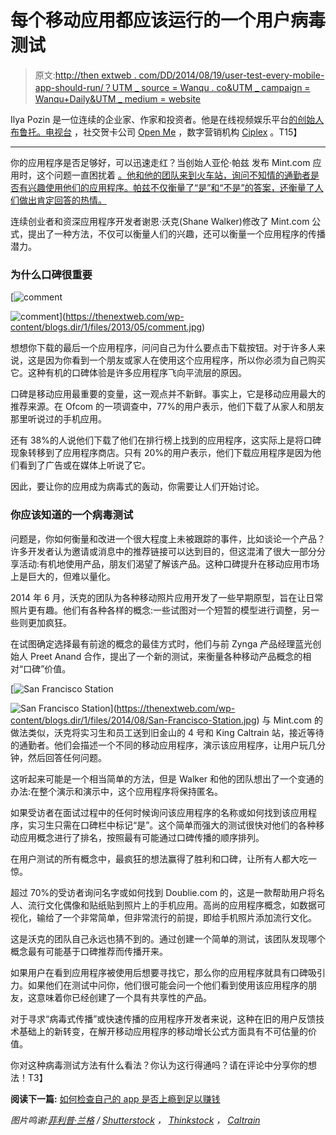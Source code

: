 # 每个移动应用都应该运行的一个用户病毒测试

> 原文:[http://then extweb . com/DD/2014/08/19/user-test-every-mobile-app-should-run/？UTM _ source = Wanqu . co&UTM _ campaign = Wanqu+Daily&UTM _ medium = website](http://thenextweb.com/dd/2014/08/19/user-test-every-mobile-app-should-run/?utm_source=wanqu.co&utm_campaign=Wanqu+Daily&utm_medium=website)

Ilya Pozin 是一位连续的企业家、作家和投资者。他是在线视频娱乐平台[的创始人布鲁托。电视台](http://pluto.tv/) ，社交贺卡公司 [Open Me](http://www.openme.com/) ，数字营销机构 [Ciplex](http://www.ciplex.com/) 。T15】

* * *

你的应用程序是否足够好，可以迅速走红？当创始人亚伦·帕兹 发布 Mint.com 应用时，这个问题一直困扰着 [。他和他的团队来到火车站，询问不知情的通勤者是否有兴趣使用他们的应用程序。帕兹不仅衡量了“是”和“不是”的答案，还衡量了人们做出肯定回答的热情。](https://www.youtube.com/watch?v=_sajNwt8ldI)

连续创业者和资深应用程序开发者谢恩·沃克(Shane Walker)修改了 Mint.com 公式，提出了一种方法，不仅可以衡量人们的兴趣，还可以衡量一个应用程序的传播潜力。

### 为什么口碑很重要

[](https://thenextweb.com/wp-content/blogs.dir/1/files/2013/05/comment.jpg)

[![comment](../Images/829b64bca9c3a7fca116078947d59896.png)

<noscript><img loading="lazy" class="aligncenter size-fullwidth_post wp-image-616501" src="../Images/829b64bca9c3a7fca116078947d59896.png" alt="comment" srcset="https://cdn0.tnwcdn.com/wp-content/blogs.dir/1/files/2013/05/comment-730x276.jpg 730w, https://cdn0.tnwcdn.com/wp-content/blogs.dir/1/files/2013/05/comment-220x83.jpg 220w, https://cdn0.tnwcdn.com/wp-content/blogs.dir/1/files/2013/05/comment-520x197.jpg 520w, https://cdn0.tnwcdn.com/wp-content/blogs.dir/1/files/2013/05/comment.jpg 1450w" data-original-src="https://cdn0.tnwcdn.com/wp-content/blogs.dir/1/files/2013/05/comment-730x276.jpg"/></noscript>](https://thenextweb.com/wp-content/blogs.dir/1/files/2013/05/comment.jpg) 

[](https://thenextweb.com/wp-content/blogs.dir/1/files/2013/05/comment.jpg)

想想你下载的最后一个应用程序，问问自己为什么要点击下载按钮。对于许多人来说，这是因为你看到一个朋友或家人在使用这个应用程序，所以你必须为自己购买它。这种有机的口碑体验是许多应用程序飞向平流层的原因。

口碑是移动应用最重要的变量，这一观点并不新鲜。事实上，它是移动应用最大的推荐来源。在 Ofcom 的一项调查中，[](https://bgr.com/2014/05/01/how-mobile-apps-make-money/)77%的用户表示，他们下载了从家人和朋友那里听说过的手机应用。

还有 38%的人说他们下载了他们在排行榜上找到的应用程序，这实际上是将口碑现象转移到了应用程序商店。只有 20%的用户表示，他们下载应用程序是因为他们看到了广告或在媒体上听说了它。

因此，要让你的应用成为病毒式的轰动，你需要让人们开始讨论。

### 你应该知道的一个病毒测试

问题是，你如何衡量和改进一个很大程度上未被跟踪的事件，比如谈论一个产品？许多开发者认为邀请或消息中的推荐链接可以达到目的，但这混淆了很大一部分分享活动:有机地使用产品，朋友们渴望了解该产品。这种口碑提升在移动应用市场上是巨大的，但难以量化。

2014 年 6 月，沃克的团队为各种移动照片应用开发了一些早期原型，旨在让日常照片更有趣。他们有各种各样的概念:一些试图对一个短暂的模型进行调整，另一些则更加疯狂。

在试图确定选择最有前途的概念的最佳方式时，他们与前 Zynga 产品经理[](http://www.getbluelight.com/)蓝光创始人 Preet Anand 合作，提出了一个新的测试，来衡量各种移动产品概念的相对“口碑”价值。

[![San Francisco Station](../Images/6457498b2e9744da6c2302d071a0416e.png)

<noscript><img loading="lazy" class="size-fullwidth_post wp-image-790915 alignright" src="../Images/6457498b2e9744da6c2302d071a0416e.png" alt="San Francisco Station" srcset="https://cdn0.tnwcdn.com/wp-content/blogs.dir/1/files/2014/08/San-Francisco-Station.jpg 250w, https://cdn0.tnwcdn.com/wp-content/blogs.dir/1/files/2014/08/San-Francisco-Station-150x150.jpg 150w, https://cdn0.tnwcdn.com/wp-content/blogs.dir/1/files/2014/08/San-Francisco-Station-220x219.jpg 220w, https://cdn0.tnwcdn.com/wp-content/blogs.dir/1/files/2014/08/San-Francisco-Station-60x60.jpg 60w" data-original-src="https://cdn0.tnwcdn.com/wp-content/blogs.dir/1/files/2014/08/San-Francisco-Station.jpg"/></noscript>](https://thenextweb.com/wp-content/blogs.dir/1/files/2014/08/San-Francisco-Station.jpg) 与 Mint.com 的做法类似，沃克将实习生和员工送到旧金山的 4 号和 King Caltrain 站，接近等待的通勤者。他们会描述一个不同的移动应用程序，演示该应用程序，让用户玩几分钟，然后回答任何问题。

这听起来可能是一个相当简单的方法，但是 Walker 和他的团队想出了一个变通的办法:在整个演示和演示中，这个应用程序将保持匿名。

如果受访者在面试过程中的任何时候询问该应用程序的名称或如何找到该应用程序，实习生只需在口碑栏中标记“是”。这个简单而强大的测试很快对他们的各种移动应用概念进行了排名，按照最有可能通过口碑传播的顺序排列。

在用户测试的所有概念中，最疯狂的想法赢得了胜利和口碑，让所有人都大吃一惊。

超过 70%的受访者询问名字或如何找到 Doublie.com 的[](http://doublie.com/)，这是一款帮助用户将名人、流行文化偶像和贴纸贴到照片上的手机应用。高尚的应用程序概念，如数据可视化，输给了一个非常简单，但非常流行的前提，即给手机照片添加流行文化。

这是沃克的团队自己永远也猜不到的。通过创建一个简单的测试，该团队发现哪个概念最有可能基于口碑推荐而传播开来。

如果用户在看到应用程序被使用后想要寻找它，那么你的应用程序就具有口碑吸引力。如果他们在测试中问你，他们很可能会问一个他们看到使用该应用程序的朋友，这意味着你已经创建了一个具有共享性的产品。

对于寻求“病毒式传播”或快速传播的应用程序开发者来说，这种在旧的用户反馈技术基础上的新转变，在解开移动应用程序的移动增长公式方面具有不可估量的价值。

你对这种病毒测试方法有什么看法？你认为这行得通吗？请在评论中分享你的想法！T3】

**阅读下一篇:** [如何检查自己的 app 是否上瘾到足以赚钱](https://thenextweb.com/news/check-app-addictive-enough-make-money)

*图片鸣谢:[菲利普·兰格](http://www.shutterstock.com/gallery-69090p1.html?cr=00&pl=edit-00) / [Shutterstock](http://www.shutterstock.com/?cr=00&pl=edit-00) ， [Thinkstock](http://www.thinkstockphotos.com/image/stock-photo-two-twin-little-sister-girls-whisper-in-the/122442128/popup?al=146910634,71036863,dv1642011,148242887,121355041,89793664,92260745,83317526,139972154,122442128,154218032,78776040,153170339,139971313,dv518019,152950783,140300393,115707129,103802186,151520643,200191247-006,147755452,79671148,104230515,97828412,90697187,75164921,56159133,162404607,122398638,160528453,78325737,153712872,200171686-001,153550329,89839816,149078221,200298344-001,146280429,87336616,148027629,96168642,145242437,80624933,139920134,200219759-001,123467371,126405331,92941779,57569712,91506759,157748840,156059336,75626570,154152459,153540025,140266997,78752316,89792475,139524150&sq=whisper/c=431,158,253,632,254,93,28,177,34,260,263,13,176,621,648,579,528,590,151,268,515,586,64,663,641,165,734,477,623,215,445,637,144,675,740,2,452,451,109,277,161,588,626,68,700,591,460,291,696,344,629,614,732,647/f=PIHVX/s=DynamicRank) ， [Caltrain](http://www.caltrain.com/stations/sanfranciscostation.html)*